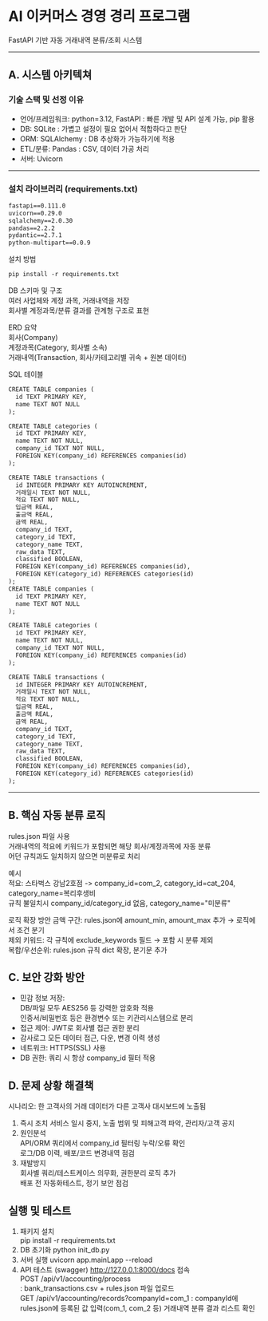 # AI 이커머스 경영 경리 프로그램

FastAPI 기반 자동 거래내역 분류/조회 시스템

---

## A. 시스템 아키텍쳐

### 기술 스택 및 선정 이유

- 언어/프레임워크: python=3.12, FastAPI
: 빠른 개발 및 API 설계 가능, pip 활용
- DB: SQLite
: 가볍고 설정이 필요 없어서 적합하다고 판단
- ORM: SQLAlchemy
: DB 추상화가 가능하기에 적용
- ETL/분류: Pandas
: CSV, 데이터 가공 처리
- 서버: Uvicorn

---

### 설치 라이브러리 (requirements.txt)
```txt
fastapi==0.111.0
uvicorn==0.29.0
sqlalchemy==2.0.30
pandas==2.2.2
pydantic==2.7.1
python-multipart==0.0.9
```

설치 방법
```txt
pip install -r requirements.txt
```

DB 스키마 및 구조  
여러 사업체와 계정 과목, 거래내역을 저장  
회사별 계정과목/분류 결과를 관계형 구조로 표현  

ERD 요약  
회사(Company)  
계정과목(Category, 회사별 소속)  
거래내역(Transaction, 회사/카테고리별 귀속 + 원본 데이터)  

SQL 테이블
```txt
CREATE TABLE companies (
  id TEXT PRIMARY KEY,
  name TEXT NOT NULL
);

CREATE TABLE categories (
  id TEXT PRIMARY KEY,
  name TEXT NOT NULL,
  company_id TEXT NOT NULL,
  FOREIGN KEY(company_id) REFERENCES companies(id)
);

CREATE TABLE transactions (
  id INTEGER PRIMARY KEY AUTOINCREMENT,
  거래일시 TEXT NOT NULL,
  적요 TEXT NOT NULL,
  입금액 REAL,
  출금액 REAL,
  금액 REAL,
  company_id TEXT,
  category_id TEXT,
  category_name TEXT,
  raw_data TEXT,
  classified BOOLEAN,
  FOREIGN KEY(company_id) REFERENCES companies(id),
  FOREIGN KEY(category_id) REFERENCES categories(id)
);
CREATE TABLE companies (
  id TEXT PRIMARY KEY,
  name TEXT NOT NULL
);

CREATE TABLE categories (
  id TEXT PRIMARY KEY,
  name TEXT NOT NULL,
  company_id TEXT NOT NULL,
  FOREIGN KEY(company_id) REFERENCES companies(id)
);

CREATE TABLE transactions (
  id INTEGER PRIMARY KEY AUTOINCREMENT,
  거래일시 TEXT NOT NULL,
  적요 TEXT NOT NULL,
  입금액 REAL,
  출금액 REAL,
  금액 REAL,
  company_id TEXT,
  category_id TEXT,
  category_name TEXT,
  raw_data TEXT,
  classified BOOLEAN,
  FOREIGN KEY(company_id) REFERENCES companies(id),
  FOREIGN KEY(category_id) REFERENCES categories(id)
);
```
---

## B. 핵심 자동 분류 로직
rules.json 파일 사용  
거래내역의 적요에 키워드가 포함되면 해당 회사/계정과목에 자동 분류  
어던 규칙과도 일치하지 않으면 미분류로 처리   

예시   
적요: 스타벅스 강남2호점 -> company_id=com_2, category_id=cat_204, category_name=복리후생비  
규칙 불일치시 company_id/category_id 없음, category_name="미분류"

로직 확장 방안
금액 구간: rules.json에 amount_min, amount_max 추가 → 로직에서 조건 분기  
제외 키워드: 각 규칙에 exclude_keywords 필드 → 포함 시 분류 제외  
복합/우선순위: rules.json 규칙 dict 확장, 분기문 추가

## C. 보안 강화 방안
- 민감 정보 저장:  
DB/파일 모두 AES256 등 강력한 암호화 적용  
인증서/비밀번호 등은 환경변수 또는 키관리시스템으로 분리  
- 접근 제어:
JWT로 회사별 접근 권한 분리
- 감사로그
모든 데이터 접근, 다운, 변경 이력 생성
- 네트워크:
HTTPS(SSL) 사용
- DB 권한: 
쿼리 시 항상 company_id 필터 적용

## D. 문제 상황 해결책
시나리오: 한 고객사의 거래 데이터가 다른 고객사 대시보드에 노출됨  
1. 즉시 조치
서비스 일시 중지, 노출 범위 및 피해고객 파악, 관리자/고객 공지  
2. 원인분석  
API/ORM 쿼리에서 company_id 필터링 누락/오류 확인  
로그/DB 이력, 배포/코드 변경내역 점검  
3. 재발방지  
회사별 쿼리/테스트케이스 의무화, 권한분리 로직 추가  
배포 전 자동화테스트, 정기 보안 점검  

## 실행 및 테스트
1) 패키지 설치  
pip install -r requirements.txt   
2) DB 초기화
python init_db.py
3) 서버 실행
uvicorn app.mainLapp --reload
4) API 테스트 (swagger)
http://127.0.0.1:8000/docs 접속  
POST /api/v1/accounting/process  
: bank_transactions.csv + rules.json 파일 업로드  
GET /api/v1/accounting/records?companyId=com_1
: companyId에 rules.json에 등록된 값 입력(com_1, com_2 등)
거래내역 분류 결과 리스트 확인

